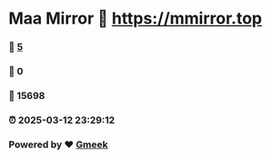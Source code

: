 # Maa Mirror :link: https://mmirror.top 
### :page_facing_up: [5](https://mmirror.top/tag.html) 
### :speech_balloon: 0 
### :hibiscus: 15698 
### :alarm_clock: 2025-03-12 23:29:12 
### Powered by :heart: [Gmeek](https://github.com/Meekdai/Gmeek)
